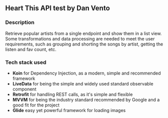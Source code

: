 ## Heart This API test by Dan Vento

### Description
Retrieve popular artists from a single endpoint and show them in a list view.
Some transformations and data processing are needed to meet the user
requirements, such as grouping and shorting the songs by artist, 
getting the listen and fav count, etc.

### Tech stack used
- **Koin** for Dependency Injection, as a modern, simple and recommended framework
- **LiveData** for being the simple and widely used standard observable component
- **Retrofit** for handling REST calls, as it's simple and flexible
- **MVVM** for being the industry standard recommended by Google and a good fit for the project
- **Glide** easy yet powerful framework for loading images 
